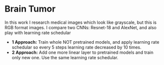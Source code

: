 # Brain Tumor

In this work I research medical images which look like grayscale, but this is RGB format images. I compare two CNNs: Resnet-18 and AlexNet, and also play with learning rate schedular
- **1 Approach:** Train whole NOT pretrained models, and apply learning rate schedular so every 5 steps learning rate decreased by 10 times.
- **2 Approach:** Add one more linear layer to pretrained models and train only new one. Use the same learning rate schedular. 
